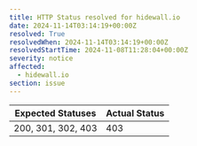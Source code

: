 ```yaml
---
title: HTTP Status resolved for hidewall.io
date: 2024-11-14T03:14:19+00:00Z
resolved: True
resolvedWhen: 2024-11-14T03:14:19+00:00Z
resolvedStartTime: 2024-11-08T11:28:04+00:00Z
severity: notice
affected:
  - hidewall.io
section: issue
---
```


| Expected Statuses | Actual Status  |
|-------------------|----------------|
| 200, 301, 302, 403 | 403 |
